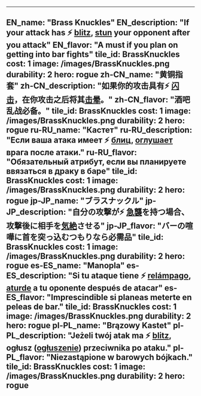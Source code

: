 ---

EN_name: "Brass Knuckles"
EN_description: "If your attack has ⚡️ <u>blitz</u>, <u>stun</u> your opponent after you attack"
EN_flavor: "A must if you plan on getting into bar fights"
tile_id: BrassKnuckles
cost: 1
image: /images/BrassKnuckles.png
durability: 2
hero: rogue
zh-CN_name: "黄铜指套"
zh-CN_description: "如果你的攻击具有⚡️ <u>闪击</u>，在你攻击之后将其<u>击晕</u>。"
zh-CN_flavor: "酒吧乱战必备。"
tile_id: BrassKnuckles
cost: 1
image: /images/BrassKnuckles.png
durability: 2
hero: rogue
ru-RU_name: "Кастет"
ru-RU_description: "Если ваша атака имеет ⚡️ <u>блиц</u>, <u>оглушает</u> врага после атаки."
ru-RU_flavor: "Обязательный атрибут, если вы планируете ввязаться в драку в баре"
tile_id: BrassKnuckles
cost: 1
image: /images/BrassKnuckles.png
durability: 2
hero: rogue
jp-JP_name: "ブラスナックル"
jp-JP_description: "自分の攻撃が⚡️ <u>急襲</u>を持つ場合、攻撃後に相手を<u>気絶</u>させる"
jp-JP_flavor: "バーの喧嘩に首を突っ込むつもりなら必需品"
tile_id: BrassKnuckles
cost: 1
image: /images/BrassKnuckles.png
durability: 2
hero: rogue
es-ES_name: "Manopla"
es-ES_description: "Si tu ataque tiene ⚡️ <u>relámpago</u>, <u>aturde</u> a tu oponente después de atacar"
es-ES_flavor: "Imprescindible si planeas meterte en peleas de bar."
tile_id: BrassKnuckles
cost: 1
image: /images/BrassKnuckles.png
durability: 2
hero: rogue
pl-PL_name: "Brązowy Kastet"
pl-PL_description: "Jeżeli twój atak ma ⚡️ <u>blitz</u>, ogłusz (<u>ogłuszenie</u>) przeciwnika po ataku."
pl-PL_flavor: "Niezastąpione w barowych bójkach."
tile_id: BrassKnuckles
cost: 1
image: /images/BrassKnuckles.png
durability: 2
hero: rogue
---